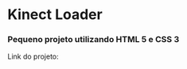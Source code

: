 <h1>Kinect Loader</h1>

<h3>Pequeno projeto utilizando HTML 5 e CSS 3</h3>

<p>Link do projeto: </p>